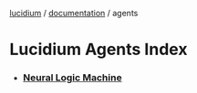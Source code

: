 [lucidium](../README.md) / [documentation](../documentation/README.md) / agents

# Lucidium Agents Index

* ### [Neural Logic Machine](./nlm/README.md)